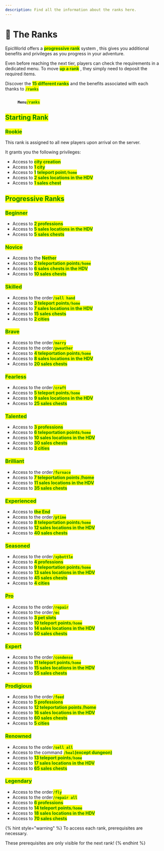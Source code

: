 ```yaml
---
description: Find all the information about the ranks here.
---
```


# 👑 The Ranks

EpicWorld offers a <mark style="color:green;">**progressive rank**</mark> system , this gives you additional benefits and privileges as you progress in your adventure.

Even before reaching the next tier, players can check the requirements in a dedicated menu. To move <mark style="color:green;">**up a rank**</mark> , they simply need to deposit the required items.

Discover the <mark style="color:green;">**15 different ranks**</mark> and the benefits associated with each thanks to <mark style="color:green;">**`/ranks`**</mark>

<figure><img src="../.gitbook/assets/Capture d&#x27;écran 2024-12-03 163915.png" alt=""><figcaption><p><strong><code>Menu</code></strong><mark style="color:green;"><strong><code>/ranks</code></strong></mark></p></figcaption></figure>

## <mark style="color:green;">Starting Rank</mark>

### <mark style="color:green;">Rookie</mark>

This rank is assigned to all new players upon arrival on the server.

It grants you the following privileges:

* Access to <mark style="color:green;">**city creation**</mark>
* Access to <mark style="color:green;">**1 city**</mark>
* Access to <mark style="color:green;">**1**</mark> <mark style="color:green;">**teleport point**</mark><mark style="color:green;">**`/home`**</mark>
* Access to <mark style="color:green;">**2 sales locations in the HDV**</mark>
* Access to <mark style="color:green;">**1 sales chest**</mark>

## <mark style="color:green;">Progressive Ranks</mark>

### <mark style="color:green;">Beginner</mark>

* Access to <mark style="color:green;">**2 professions**</mark>
* Access to <mark style="color:green;">**5 sales locations in the HDV**</mark>
* Access to <mark style="color:green;">**5 sales chests**</mark>

### <mark style="color:green;">Novice</mark>

* Access to the <mark style="color:green;">**Nether**</mark>
* Access to <mark style="color:green;">**2 teleportation points**</mark><mark style="color:green;">**`/home`**</mark>
* Access to <mark style="color:green;">**6 sales chests in the HDV**</mark>
* Access to <mark style="color:green;">**10 sales chests**</mark>

### <mark style="color:green;">Skilled</mark>&#x20;

* Access to the order<mark style="color:green;">**`/sell hand`**</mark>
* Access to <mark style="color:green;">**3 teleport points**</mark><mark style="color:green;">**`/home`**</mark>
* Access to <mark style="color:green;">**7 sales locations in the HDV**</mark>
* Access to <mark style="color:green;">**15 sales chests**</mark>
* Access to <mark style="color:green;">**2 cities**</mark>

### <mark style="color:green;">Brave</mark>

* Access to the order<mark style="color:green;">**`/marry`**</mark>
* Access to the order<mark style="color:green;">**`/pweather`**</mark>
* Access to <mark style="color:green;">**4 teleportation points**</mark><mark style="color:green;">**`/home`**</mark>
* Access to <mark style="color:green;">**8 sales locations in the HDV**</mark>
* Access to <mark style="color:green;">**20 sales chests**</mark>

### <mark style="color:green;">Fearless</mark>

* Access to the order<mark style="color:green;">**`/craft`**</mark>
* Access to <mark style="color:green;">**5 teleport points**</mark><mark style="color:green;">**`/home`**</mark>
* Access to <mark style="color:green;">**9 sales locations in the HDV**</mark>
* Access to <mark style="color:green;">**25 sales chests**</mark>

### <mark style="color:green;">Talented</mark>

* Access to <mark style="color:green;">**3 professions**</mark>
* Access to <mark style="color:green;">**6 teleportation points**</mark><mark style="color:green;">**`/home`**</mark>
* Access to <mark style="color:green;">**10 sales locations in the HDV**</mark>
* Access to <mark style="color:green;">**30 sales chests**</mark>
* Access to <mark style="color:green;">**3 cities**</mark>

### <mark style="color:green;">Brilliant</mark>

* Access to the order<mark style="color:green;">**`/furnace`**</mark>
* Access to <mark style="color:green;">**7 teleportation points /home**</mark>
* Access to <mark style="color:green;">**11 sales locations in the HDV**</mark>
* Access to <mark style="color:green;">**35 sales chests**</mark>

### <mark style="color:green;">Experienced</mark>

* Access to <mark style="color:green;">**the End**</mark>
* Access to the order<mark style="color:green;">**`/ptime`**</mark>
* Access to <mark style="color:green;">**8 teleportation points**</mark><mark style="color:green;">**`/home`**</mark>
* Access to <mark style="color:green;">**12 sales locations in the HDV**</mark>
* Access to <mark style="color:green;">**40 sales chests**</mark>

### <mark style="color:green;">Seasoned</mark>

* Access to the order<mark style="color:green;">**`/xpbottle`**</mark>
* Access to <mark style="color:green;">**4 professions**</mark>
* Access to <mark style="color:green;">**9 teleportation points**</mark><mark style="color:green;">**`/home`**</mark>
* Access to <mark style="color:green;">**13 sales locations in the HDV**</mark>
* Access to <mark style="color:green;">**45 sales chests**</mark>
* Access to <mark style="color:green;">**4 cities**</mark>

### <mark style="color:green;">Pro</mark>

* Access to the order<mark style="color:green;">**`/repair`**</mark>
* Access to the order<mark style="color:green;">**`/ec`**</mark>
* Access to <mark style="color:green;">**3 pet slots**</mark>
* Access to <mark style="color:green;">**10 teleport points**</mark><mark style="color:green;">**`/home`**</mark>
* Access to <mark style="color:green;">**14 sales locations in the HDV**</mark>
* Access to <mark style="color:green;">**50 sales chests**</mark>

### <mark style="color:green;">Expert</mark>

* Access to the order<mark style="color:green;">**`/condense`**</mark>
* Access to <mark style="color:green;">**11 teleport points**</mark><mark style="color:green;">**`/home`**</mark>
* Access to <mark style="color:green;">**15 sales locations in the HDV**</mark>
* Access to <mark style="color:green;">**55 sales chests**</mark>

### <mark style="color:green;">Prodigious</mark>

* Access to the order<mark style="color:green;">**`/feed`**</mark>
* Access to <mark style="color:green;">**5 professions**</mark>
* Access to <mark style="color:green;">**12 teleportation points /home**</mark>
* Access to <mark style="color:green;">**16 sales locations in the HDV**</mark>
* Access to <mark style="color:green;">**60 sales chests**</mark>
* Access to <mark style="color:green;">**5 cities**</mark>

### <mark style="color:green;">Renowned</mark>

* Access to the order<mark style="color:green;">**`/sell all`**</mark>
* Access to the command <mark style="color:green;">**`/heal`**</mark><mark style="color:green;">**(except dungeon)**</mark>
* Access to <mark style="color:green;">**13 teleport points**</mark><mark style="color:green;">**`/home`**</mark>
* Access to <mark style="color:green;">**17 sales locations in the HDV**</mark>
* Access to <mark style="color:green;">**65 sales chests**</mark>

### <mark style="color:green;">Legendary</mark>

* Access to the order<mark style="color:green;">**`/fly`**</mark>
* Access to the order<mark style="color:green;">**`/repair all`**</mark>
* Access to <mark style="color:green;">**6 professions**</mark>
* Access to <mark style="color:green;">**14 teleport points**</mark><mark style="color:green;">**`/home`**</mark>
* Access to <mark style="color:green;">**18 sales locations in the HDV**</mark>
* Access to <mark style="color:green;">**70 sales chests**</mark>

{% hint style="warning" %}
To access each rank, prerequisites are necessary.

These prerequisites are only visible for the next rank!
{% endhint %}
